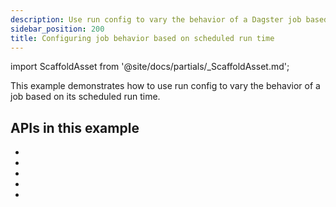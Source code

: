```yaml
---
description: Use run config to vary the behavior of a Dagster job based on its scheduled run time.
sidebar_position: 200
title: Configuring job behavior based on scheduled run time
---
```


import ScaffoldAsset from '@site/docs/partials/\_ScaffoldAsset.md';

<ScaffoldAsset />

This example demonstrates how to use run config to vary the behavior of a job based on its scheduled run time.

<CodeExample
  path="docs_snippets/docs_snippets/concepts/partitions_schedules_sensors/schedules/schedules.py"
  startAfter="start_run_config_schedule"
  endBefore="end_run_config_schedule"
  title="src/<project_name>/defs/assets.py"
/>

## APIs in this example

- <PyObject section="ops" module="dagster" object="op" decorator />
- <PyObject section="jobs" module="dagster" object="job" decorator />
- <PyObject section="execution" module="dagster" object="OpExecutionContext" />
- <PyObject section="schedules-sensors" object="ScheduleEvaluationContext" />
- <PyObject section="schedules-sensors" module="dagster" object="RunRequest" />
